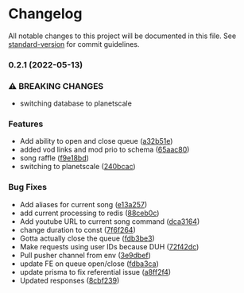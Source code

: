 # Changelog

All notable changes to this project will be documented in this file. See [standard-version](https://github.com/conventional-changelog/standard-version) for commit guidelines.

### 0.2.1 (2022-05-13)


### ⚠ BREAKING CHANGES

* switching database to planetscale

### Features

* Add ability to open and close queue ([a32b51e](https://github.com/opti21/pepega-chat/commit/a32b51e2822dc71955449cf0912819424ed7ec4f))
* added vod links and mod prio to schema ([65aac80](https://github.com/opti21/pepega-chat/commit/65aac8034a0e3cc22b94a119e29015fec72956da))
* song raffle ([f9e18bd](https://github.com/opti21/pepega-chat/commit/f9e18bdbadc3569c31ed8544073248cdbe6e03fe))
* switching to planetscale ([240bcac](https://github.com/opti21/pepega-chat/commit/240bcac6fad4335263db18dc6a7389bd1830c92a))


### Bug Fixes

* Add aliases for current song ([e13a257](https://github.com/opti21/pepega-chat/commit/e13a257a70221bdcd57f8a4080ca6275777f8f3a))
* add current processing to redis ([88ceb0c](https://github.com/opti21/pepega-chat/commit/88ceb0cb4a3581593ef410c194ed3beb2aa96bc3))
* Add youtube URL to current song command ([dca3164](https://github.com/opti21/pepega-chat/commit/dca3164942e8c9aa5285f985b3ffd05d3f21abe2))
* change duration to const ([7f6f264](https://github.com/opti21/pepega-chat/commit/7f6f2647457c17bcc99609036523634296cd1802))
* Gotta actually close the queue ([fdb3be3](https://github.com/opti21/pepega-chat/commit/fdb3be3270cb8ca4eba0a04d2bb74d9acfcce4a1))
* Make requests using user IDs because DUH ([72f42dc](https://github.com/opti21/pepega-chat/commit/72f42dc9b824ba1144c81621e94ca850773e5712))
* Pull pusher channel from env ([3e9dbef](https://github.com/opti21/pepega-chat/commit/3e9dbeff55897aa0655674d43af6e80cbbe44335))
* update FE on queue open/close ([fdba3ca](https://github.com/opti21/pepega-chat/commit/fdba3caa928b23f53e1f1271e0a802a0b72ac7db))
* update prisma to fix referential issue ([a8ff2f4](https://github.com/opti21/pepega-chat/commit/a8ff2f4c65c4c7366ae0d797f4444d2ce386c5ae))
* Updated responses ([8cbf239](https://github.com/opti21/pepega-chat/commit/8cbf2397e387d2e23b1935362709b4279e91c8ae))
